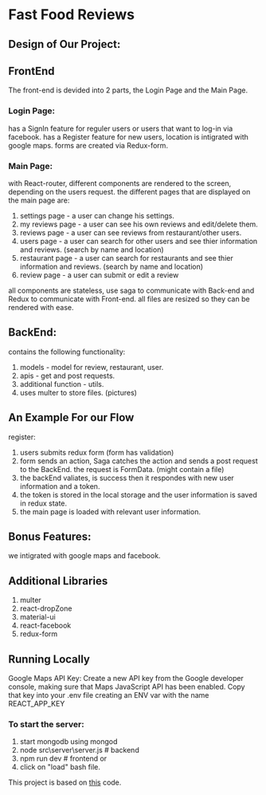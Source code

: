 # Fast Food Reviews



## Design of Our Project:
## FrontEnd
The front-end is devided into 2 parts, the Login Page and the Main Page.
### Login Page:
has a SignIn feature for reguler users or users that want to log-in via facebook.
has a Register feature for new users, location is intigrated with google maps.
forms are created via Redux-form.

### Main Page:
with React-router, different components are rendered to the screen, depending on the users request.
the different pages that are displayed on the main page are:
1. settings page - a user can change his settings.
2. my reviews page - a user can see his own reviews and edit/delete them.
3. reviews page - a user can see reviews from restaurant/other users.
4. users page - a user can search for other users and see thier information and reviews. (search by name and location)
5. restaurant page - a user can search for restaurants and see thier information and reviews. (search by name and location)
6. review page - a user can submit or edit a review

all components are stateless, use saga to communicate with Back-end and Redux to communicate with Front-end. 
all files are resized so they can be rendered with ease.

## BackEnd: 
contains the following functionality:
1. models - model for review, restaurant, user.
2. apis - get and post requests.
3. additional function - utils.
4. uses multer to store files. (pictures)


## An Example For our Flow
register: <br>
1. users submits redux form (form has validation)
2. form sends an action, Saga catches the action and sends a post request to the BackEnd. the request is FormData. (might contain a file)
3. the backEnd valiates, is success then it respondes with new user information and a token.
4. the token is stored in the local storage and the user information is saved in redux state.
5. the main page is loaded with relevant user information.


## Bonus Features:
we intigrated with google maps and facebook.

## Additional Libraries
1. multer
2. react-dropZone
3. material-ui
4. react-facebook
5. redux-form

## Running Locally
Google Maps API Key: 
Create a new API key from the Google developer console, making sure that Maps JavaScript API has been enabled. Copy that key into your .env file creating an ENV var with the name REACT_APP_KEY

### To start the server:
1. start mongodb using mongod
2. node src\server\server.js # backend
3. npm run dev # frontend
or
1. click on "load" bash file.

 
This project is based on [this](https://github.com/wix-incubator/flickr-gallery-exam) code.